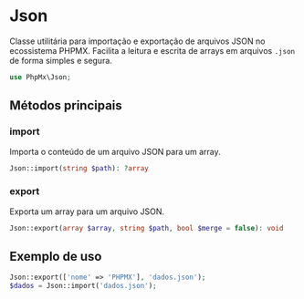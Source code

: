 # Json

Classe utilitária para importação e exportação de arquivos JSON no ecossistema PHPMX. Facilita a leitura e escrita de arrays em arquivos `.json` de forma simples e segura.

```php
use PhpMx\Json;
```

## Métodos principais

### import

Importa o conteúdo de um arquivo JSON para um array.

```php
Json::import(string $path): ?array
```

### export

Exporta um array para um arquivo JSON.

```php
Json::export(array $array, string $path, bool $merge = false): void
```

## Exemplo de uso

```php
Json::export(['nome' => 'PHPMX'], 'dados.json');
$dados = Json::import('dados.json');
```
